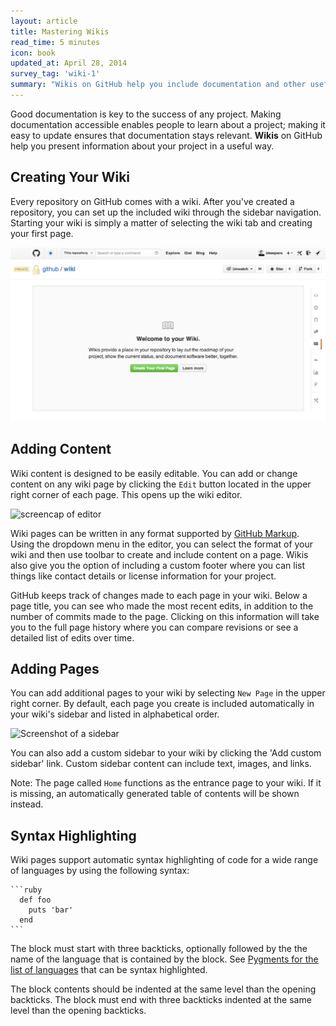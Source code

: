 ```yaml
---
layout: article
title: Mastering Wikis
read_time: 5 minutes
icon: book
updated_at: April 28, 2014
survey_tag: 'wiki-1'
summary: "Wikis on GitHub help you include documentation and other useful information about your project. This guide will help you learn how to create a wiki and add content."
---
```


Good documentation is key to the success of any project. Making documentation accessible enables people to learn about a project; making it easy to update ensures that documentation stays relevant. **Wikis** on GitHub help you present information about your project in a useful way.

## Creating Your Wiki

Every repository on GitHub comes with a wiki. After you've created a repository, you can set up the included wiki through the sidebar navigation. Starting your wiki is simply a matter of selecting the wiki tab and creating your first page. 

![Screenshot a starting wiki](wiki-start.png)

## Adding Content

Wiki content is designed to be easily editable. You can add or change content on any wiki page by clicking the `Edit` button located in the upper right corner of each page. This opens up the wiki editor. 

![screencap of editor]()

Wiki pages can be written in any format supported by [GitHub Markup](http://github.com/github/markup). Using the dropdown menu in the editor, you can select the format of your wiki and then use toolbar to create and include content on a page. Wikis also give you the option of including a custom footer where you can list things like contact details or license information for your project. 

GitHub keeps track of changes made to each page in your wiki. Below a page title, you can see who made the most recent edits, in addition to the number of commits made to the page. Clicking on this information will take you to the full page history where you can compare revisions or see a detailed list of edits over time. 

## Adding Pages

You can add additional pages to your wiki by selecting `New Page` in the upper right corner. By default, each page you create is included automatically in your wiki's sidebar and listed in alphabetical order.  

![Screenshot of a sidebar]()

You can also add a custom sidebar to your wiki by clicking the 'Add custom sidebar' link. Custom sidebar content can include text, images, and links. 

Note: The page called `Home` functions as the entrance page to your wiki. If it is missing, an automatically generated table of contents will be shown instead.

## Syntax Highlighting

Wiki pages support automatic syntax highlighting of code for a wide range of languages by using the following syntax:

    ```ruby
      def foo
        puts 'bar'
      end
    ```

The block must start with three backticks, optionally followed by the the name of the language that is contained by the block. See [Pygments for the list of languages](http://pygments.org/docs/lexers/) that can be syntax highlighted.

The block contents should be indented at the same level than the opening backticks. The block must end with three backticks indented at the same level than the opening backticks.
